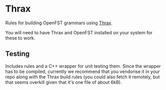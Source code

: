 Thrax
=====

Rules for building OpenFST grammars using [Thrax](http://www.openfst.org/twiki/bin/view/GRM/Thrax).

You will need to have Thrax and OpenFST installed on your system for these to work.


Testing
-------

Includes rules and a C++ wrapper for unit testing them. Since the wrapper
has to be compiled, currently we recommend that you vendorise it in your
repo along with the Thrax build rules (you could also fetch it remotely,
but that seems overkill given that it's one file of about 6kB).
